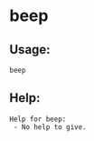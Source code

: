 beep
====================

Usage:
--------------------
```
beep 

```

Help:
--------------------
```
Help for beep:
 - No help to give.

```
